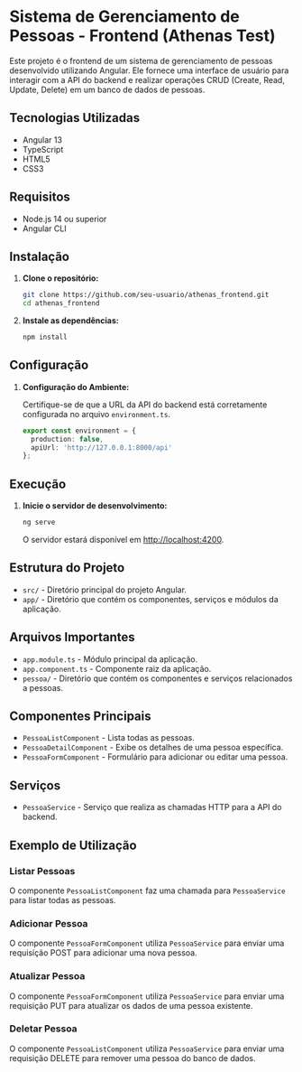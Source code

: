 # Sistema de Gerenciamento de Pessoas - Frontend (Athenas Test)

Este projeto é o frontend de um sistema de gerenciamento de pessoas desenvolvido utilizando Angular. Ele fornece uma interface de usuário para interagir com a API do backend e realizar operações CRUD (Create, Read, Update, Delete) em um banco de dados de pessoas.

## Tecnologias Utilizadas

- Angular 13
- TypeScript
- HTML5
- CSS3

## Requisitos

- Node.js 14 ou superior
- Angular CLI

## Instalação

1. **Clone o repositório:**

   ```bash
   git clone https://github.com/seu-usuario/athenas_frontend.git
   cd athenas_frontend
   ```

2. **Instale as dependências:**

   ```bash
   npm install
   ```

## Configuração

1. **Configuração do Ambiente:**

   Certifique-se de que a URL da API do backend está corretamente configurada no arquivo `environment.ts`.

   ```typescript
   export const environment = {
     production: false,
     apiUrl: 'http://127.0.0.1:8000/api'
   };
   ```

## Execução

1. **Inicie o servidor de desenvolvimento:**

   ```bash
   ng serve
   ```

   O servidor estará disponível em [http://localhost:4200](http://localhost:4200).

## Estrutura do Projeto

- `src/` - Diretório principal do projeto Angular.
- `app/` - Diretório que contém os componentes, serviços e módulos da aplicação.

## Arquivos Importantes

- `app.module.ts` - Módulo principal da aplicação.
- `app.component.ts` - Componente raiz da aplicação.
- `pessoa/` - Diretório que contém os componentes e serviços relacionados a pessoas.

## Componentes Principais

- `PessoaListComponent` - Lista todas as pessoas.
- `PessoaDetailComponent` - Exibe os detalhes de uma pessoa específica.
- `PessoaFormComponent` - Formulário para adicionar ou editar uma pessoa.

## Serviços

- `PessoaService` - Serviço que realiza as chamadas HTTP para a API do backend.

## Exemplo de Utilização

### Listar Pessoas

O componente `PessoaListComponent` faz uma chamada para `PessoaService` para listar todas as pessoas.

### Adicionar Pessoa

O componente `PessoaFormComponent` utiliza `PessoaService` para enviar uma requisição POST para adicionar uma nova pessoa.

### Atualizar Pessoa

O componente `PessoaFormComponent` utiliza `PessoaService` para enviar uma requisição PUT para atualizar os dados de uma pessoa existente.

### Deletar Pessoa

O componente `PessoaListComponent` utiliza `PessoaService` para enviar uma requisição DELETE para remover uma pessoa do banco de dados.
